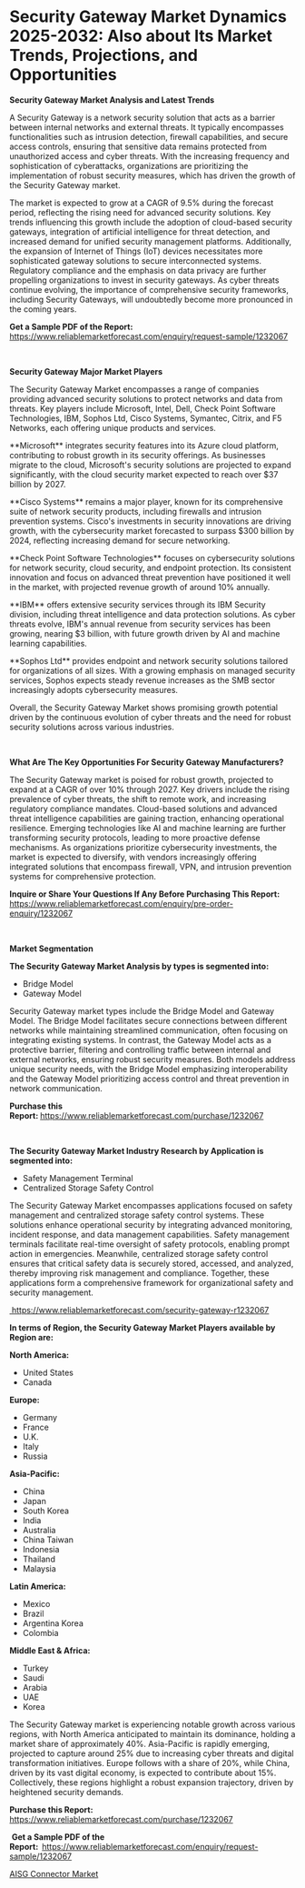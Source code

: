 <p><h1>Security Gateway Market Dynamics 2025-2032: Also about Its Market Trends, Projections, and Opportunities</h1></p><p><strong>Security Gateway Market Analysis and Latest Trends</strong></p>
<p><p>A Security Gateway is a network security solution that acts as a barrier between internal networks and external threats. It typically encompasses functionalities such as intrusion detection, firewall capabilities, and secure access controls, ensuring that sensitive data remains protected from unauthorized access and cyber threats. With the increasing frequency and sophistication of cyberattacks, organizations are prioritizing the implementation of robust security measures, which has driven the growth of the Security Gateway market.</p><p>The market is expected to grow at a CAGR of 9.5% during the forecast period, reflecting the rising need for advanced security solutions. Key trends influencing this growth include the adoption of cloud-based security gateways, integration of artificial intelligence for threat detection, and increased demand for unified security management platforms. Additionally, the expansion of Internet of Things (IoT) devices necessitates more sophisticated gateway solutions to secure interconnected systems. Regulatory compliance and the emphasis on data privacy are further propelling organizations to invest in security gateways. As cyber threats continue evolving, the importance of comprehensive security frameworks, including Security Gateways, will undoubtedly become more pronounced in the coming years.</p></p>
<p><strong>Get a Sample PDF of the Report:&nbsp;</strong> <a href="https://www.reliablemarketforecast.com/enquiry/request-sample/1232067?utm_campaign=2299&utm_medium=2&utm_source=Github&utm_content=ia&utm_term=08042025&utm_id=security-gateway">https://www.reliablemarketforecast.com/enquiry/request-sample/1232067</a></p>
<p>&nbsp;</p>
<p><strong>Security Gateway Major Market Players</strong></p>
<p><p>The Security Gateway Market encompasses a range of companies providing advanced security solutions to protect networks and data from threats. Key players include Microsoft, Intel, Dell, Check Point Software Technologies, IBM, Sophos Ltd, Cisco Systems, Symantec, Citrix, and F5 Networks, each offering unique products and services.</p><p>**Microsoft** integrates security features into its Azure cloud platform, contributing to robust growth in its security offerings. As businesses migrate to the cloud, Microsoft's security solutions are projected to expand significantly, with the cloud security market expected to reach over $37 billion by 2027.</p><p>**Cisco Systems** remains a major player, known for its comprehensive suite of network security products, including firewalls and intrusion prevention systems. Cisco's investments in security innovations are driving growth, with the cybersecurity market forecasted to surpass $300 billion by 2024, reflecting increasing demand for secure networking.</p><p>**Check Point Software Technologies** focuses on cybersecurity solutions for network security, cloud security, and endpoint protection. Its consistent innovation and focus on advanced threat prevention have positioned it well in the market, with projected revenue growth of around 10% annually.</p><p>**IBM** offers extensive security services through its IBM Security division, including threat intelligence and data protection solutions. As cyber threats evolve, IBM's annual revenue from security services has been growing, nearing $3 billion, with future growth driven by AI and machine learning capabilities.</p><p>**Sophos Ltd** provides endpoint and network security solutions tailored for organizations of all sizes. With a growing emphasis on managed security services, Sophos expects steady revenue increases as the SMB sector increasingly adopts cybersecurity measures.</p><p>Overall, the Security Gateway Market shows promising growth potential driven by the continuous evolution of cyber threats and the need for robust security solutions across various industries.</p></p>
<p>&nbsp;</p>
<p><strong>What Are The Key Opportunities For Security Gateway Manufacturers?</strong></p>
<p><p>The Security Gateway market is poised for robust growth, projected to expand at a CAGR of over 10% through 2027. Key drivers include the rising prevalence of cyber threats, the shift to remote work, and increasing regulatory compliance mandates. Cloud-based solutions and advanced threat intelligence capabilities are gaining traction, enhancing operational resilience. Emerging technologies like AI and machine learning are further transforming security protocols, leading to more proactive defense mechanisms. As organizations prioritize cybersecurity investments, the market is expected to diversify, with vendors increasingly offering integrated solutions that encompass firewall, VPN, and intrusion prevention systems for comprehensive protection.</p></p>
<p><strong>Inquire or Share Your Questions If Any Before Purchasing This Report:</strong> <a href="https://www.reliablemarketforecast.com/enquiry/pre-order-enquiry/1232067?utm_campaign=2299&utm_medium=2&utm_source=Github&utm_content=ia&utm_term=08042025&utm_id=security-gateway">https://www.reliablemarketforecast.com/enquiry/pre-order-enquiry/1232067</a></p>
<p>&nbsp;</p>
<p><strong>Market Segmentation</strong></p>
<p><strong>The Security Gateway Market Analysis by types is segmented into:</strong></p>
<p><ul><li>Bridge Model</li><li>Gateway Model</li></ul></p>
<p><p>Security Gateway market types include the Bridge Model and Gateway Model. The Bridge Model facilitates secure connections between different networks while maintaining streamlined communication, often focusing on integrating existing systems. In contrast, the Gateway Model acts as a protective barrier, filtering and controlling traffic between internal and external networks, ensuring robust security measures. Both models address unique security needs, with the Bridge Model emphasizing interoperability and the Gateway Model prioritizing access control and threat prevention in network communication.</p></p>
<p><strong>Purchase this Report:&nbsp;</strong><a href="https://www.reliablemarketforecast.com/purchase/1232067?utm_campaign=2299&utm_medium=2&utm_source=Github&utm_content=ia&utm_term=08042025&utm_id=security-gateway">https://www.reliablemarketforecast.com/purchase/1232067</a></p>
<p>&nbsp;</p>
<p><strong>The Security Gateway Market Industry Research by Application is segmented into:</strong></p>
<p><ul><li>Safety Management Terminal</li><li>Centralized Storage Safety Control</li></ul></p>
<p><p>The Security Gateway Market encompasses applications focused on safety management and centralized storage safety control systems. These solutions enhance operational security by integrating advanced monitoring, incident response, and data management capabilities. Safety management terminals facilitate real-time oversight of safety protocols, enabling prompt action in emergencies. Meanwhile, centralized storage safety control ensures that critical safety data is securely stored, accessed, and analyzed, thereby improving risk management and compliance. Together, these applications form a comprehensive framework for organizational safety and security management.</p></p>
<p><a href="https://www.reliablemarketforecast.com/security-gateway-r1232067?utm_campaign=2299&utm_medium=2&utm_source=Github&utm_content=ia&utm_term=08042025&utm_id=security-gateway">&nbsp;https://www.reliablemarketforecast.com/security-gateway-r1232067</a></p>
<p><strong>In terms of Region, the Security Gateway Market Players available by Region are:</strong></p>
<p>
    <p> <strong> North America: </strong>
        <ul>
            <li>United States</li>
            <li>Canada</li>
        </ul>
        </p> 
    <p> <strong> Europe: </strong>
        <ul>
            <li>Germany</li>
            <li>France</li>
            <li>U.K.</li>
            <li>Italy</li>
            <li>Russia</li>
        </ul>
        </p> 
    <p> <strong> Asia-Pacific: </strong>
        <ul>
            <li>China</li>
            <li>Japan</li>
            <li>South Korea</li>
            <li>India</li>
            <li>Australia</li>
            <li>China Taiwan</li>
            <li>Indonesia</li>
            <li>Thailand</li>
            <li>Malaysia</li>
        </ul>
        </p> 
    <p> <strong> Latin America: </strong>
        <ul>
            <li>Mexico</li>
            <li>Brazil</li>
            <li>Argentina Korea</li>
            <li>Colombia</li>
        </ul>
        </p> 
    <p> <strong> Middle East & Africa: </strong>
        <ul>
            <li>Turkey</li>
            <li>Saudi</li>
            <li>Arabia</li>
            <li>UAE</li>
            <li>Korea</li>
        </ul>
    </p>
    </p>
<p><p>The Security Gateway market is experiencing notable growth across various regions, with North America anticipated to maintain its dominance, holding a market share of approximately 40%. Asia-Pacific is rapidly emerging, projected to capture around 25% due to increasing cyber threats and digital transformation initiatives. Europe follows with a share of 20%, while China, driven by its vast digital economy, is expected to contribute about 15%. Collectively, these regions highlight a robust expansion trajectory, driven by heightened security demands.</p></p>
<p><strong>Purchase this Report: </strong><a href="https://www.reliablemarketforecast.com/purchase/1232067?utm_campaign=2299&utm_medium=2&utm_source=Github&utm_content=ia&utm_term=08042025&utm_id=security-gateway">https://www.reliablemarketforecast.com/purchase/1232067</a></p>
<p>&nbsp;<strong>Get a Sample PDF of the Report:&nbsp;&nbsp;</strong><a href="https://www.reliablemarketforecast.com/enquiry/request-sample/1232067?utm_campaign=2299&utm_medium=2&utm_source=Github&utm_content=ia&utm_term=08042025&utm_id=security-gateway">https://www.reliablemarketforecast.com/enquiry/request-sample/1232067</a></p>
<p><strong></strong></p>
<p><p><a href="https://github.com/dmitriyvo6rog/Market-Research-Report-List-1/blob/main/aisg-connector-market.md?utm_campaign=2299&utm_medium=2&utm_source=Github&utm_content=ia&utm_term=08042025&utm_id=security-gateway">AISG Connector Market</a></p></p>